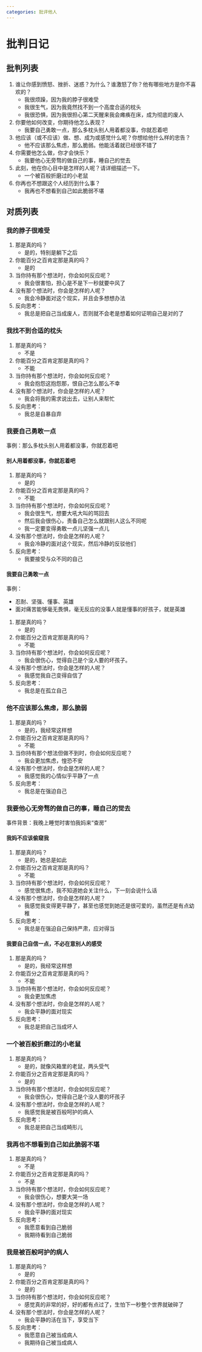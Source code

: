```yaml
---
categories: 批评他人
---
```


# 批判日记

## 批判列表

1. 谁让你感到愤怒、挫折、迷惑？为什么？谁激怒了你？他有哪些地方是你不喜欢的？
    - 我很烦躁，因为我的脖子很难受
    - 我很生气，因为我竟然找不到一个高度合适的枕头
    - 我很恐惧，因为我很担心第二天醒来我会瘫痪在床，成为彻底的废人
2. 你要他如何改变，你期待他怎么表现？
    - 我要自己勇敢一点，那么多枕头别人用着都没事，你就忍着吧
3. 他应该（或不应该）做、想、成为或感觉什么呢？你想给他什么样的忠告？
    - 他不应该那么焦虑，那么脆弱。他能活着就已经很不错了
4. 你需要他怎么做，你才会快乐？
    - 我要他心无旁骛的做自己的事，睡自己的觉去
5. 此刻，他在你心目中是怎样的人呢？请详细描述一下。
    - 一个被百般折磨过的小老鼠
6. 你再也不想跟这个人经历到什么事？
    - 我再也不想看到自己如此脆弱不堪

## 对质列表

### 我的脖子很难受

1. 那是真的吗？
    - 是的，特别是躺下之后
2. 你能百分之百肯定那是真的吗？
    - 是的
3. 当你持有那个想法时，你会如何反应呢？
    - 我会很害怕，担心是不是下一秒就要中风了
4. 没有那个想法时，你会是怎样的人呢？
    - 我会冷静面对这个现实，并且会多想想办法
5. 反向思考：
    - 我总是把自己当成废人，否则就不会老是想着如何证明自己是对的了

### 我找不到合适的枕头

1. 那是真的吗？
    - 不是
2. 你能百分之百肯定那是真的吗？
    - 不能
3. 当你持有那个想法时，你会如何反应呢？
    - 我会抱怨这抱怨那，恨自己怎么那么不幸
4. 没有那个想法时，你会是怎样的人呢？
    - 我会将我的需求说出去，让别人来帮忙
5. 反向思考：
    - 我总是自暴自弃

### 我要自己勇敢一点

事例：那么多枕头别人用着都没事，你就忍着吧

#### 别人用着都没事，你就忍着吧

1. 那是真的吗？
    - 是的
2. 你能百分之百肯定那是真的吗？
    - 不能
3. 当你持有那个想法时，你会如何反应呢？
    - 我会很生气，想要大吼大叫的骂回去
    - 然后我会很伤心，责备自己怎么就跟别人这么不同呢
    - 我一定要变得勇敢一点儿坚强一点儿
4. 没有那个想法时，你会是怎样的人呢？
    - 我会冷静的面对这个现实，然后冷静的反驳他们
5. 反向思考：
    - 我要接受与众不同的自己

#### 我要自己勇敢一点

事例：

- 忍耐、坚强、懂事、英雄
- 面对痛苦能够毫无畏惧，毫无反应的没事人就是懂事的好孩子，就是英雄

1. 那是真的吗？
    - 是的
2. 你能百分之百肯定那是真的吗？
    - 不能
3. 当你持有那个想法时，你会如何反应呢？
    - 我会很伤心，觉得自己是个没人要的坏孩子。
4. 没有那个想法时，你会是怎样的人呢？
    - 我感觉我自己变得自信了
5. 反向思考：
    - 我总是在孤立自己

### 他不应该那么焦虑，那么脆弱

1. 那是真的吗？
    - 是的，我经常这样想
2. 你能百分之百肯定那是真的吗？
    - 不能
3. 当你持有那个想法但做不到时，你会如何反应呢？
    - 我会更加焦虑，惶恐不安
4. 没有那个想法时，你会是怎样的人呢？
    - 我感觉我的心情似乎平静了一点
5. 反向思考：
    - 我总是在强迫自己

### 我要他心无旁骛的做自己的事，睡自己的觉去

事件背景：我晚上睡觉时害怕我妈来“查房”

#### 我妈不应该偷窥我

1. 那是真的吗？
    - 是的，她总是如此
2. 你能百分之百肯定那是真的吗？
    - 不能
3. 当你持有那个想法时，你会如何反应呢？
    - 感觉很焦虑，我不知道她会关注什么，下一刻会说什么话
4. 没有那个想法时，你会是怎样的人呢？
    - 我感觉我变得更平静了，甚至也感觉到她还是很可爱的，虽然还是有点幼稚
5. 反向思考：
    - 我总是在强迫自己保持严肃，应对得当

#### 我要自己自信一点，不必在意别人的感受

1. 那是真的吗？
    - 是的，我经常这样想
2. 你能百分之百肯定那是真的吗？
    - 不能
3. 当你持有那个想法时，你会如何反应呢？
    - 我会更加焦虑
4. 没有那个想法时，你会是怎样的人呢？
    - 我会平静的面对现实
5. 反向思考：
    - 我总是把自己当成坏人

### 一个被百般折磨过的小老鼠

1. 那是真的吗？
    - 是的，就像风箱里的老鼠，两头受气
2. 你能百分之百肯定那是真的吗？
    - 是的
3. 当你持有那个想法时，你会如何反应呢？
    - 我会很伤心，觉得自己是个没人要的坏孩子
4. 没有那个想法时，你会是怎样的人呢？
    - 我感觉我是被百般呵护的病人
5. 反向思考：
    - 我总是把自己当成畸形儿

### 我再也不想看到自己如此脆弱不堪

1. 那是真的吗？
    - 不是
2. 你能百分之百肯定那是真的吗？
    - 不是
3. 当你持有那个想法时，你会如何反应呢？
    - 我会很伤心，想要大哭一场
4. 没有那个想法时，你会是怎样的人呢？
    - 我会平静的面对现实
5. 反向思考：
    - 我愿意看到自己脆弱
    - 我期待看到自己脆弱

### 我是被百般呵护的病人

1. 那是真的吗？
    - 是的
2. 你能百分之百肯定那是真的吗？
    - 是的
3. 当你持有那个想法时，你会如何反应呢？
    - 感觉真的非常的好，好的都有点过了，生怕下一秒整个世界就破碎了
4. 没有那个想法时，你会是怎样的人呢？
    - 我会平静的活在当下，享受当下
5. 反向思考：
    - 我愿意自己被当成病人
    - 我期待自己被当成病人
